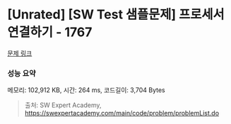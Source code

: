 # [Unrated] [SW Test 샘플문제] 프로세서 연결하기 - 1767 

[문제 링크](https://swexpertacademy.com/main/code/problem/problemDetail.do?contestProbId=AV4suNtaXFEDFAUf) 

### 성능 요약

메모리: 102,912 KB, 시간: 264 ms, 코드길이: 3,704 Bytes



> 출처: SW Expert Academy, https://swexpertacademy.com/main/code/problem/problemList.do